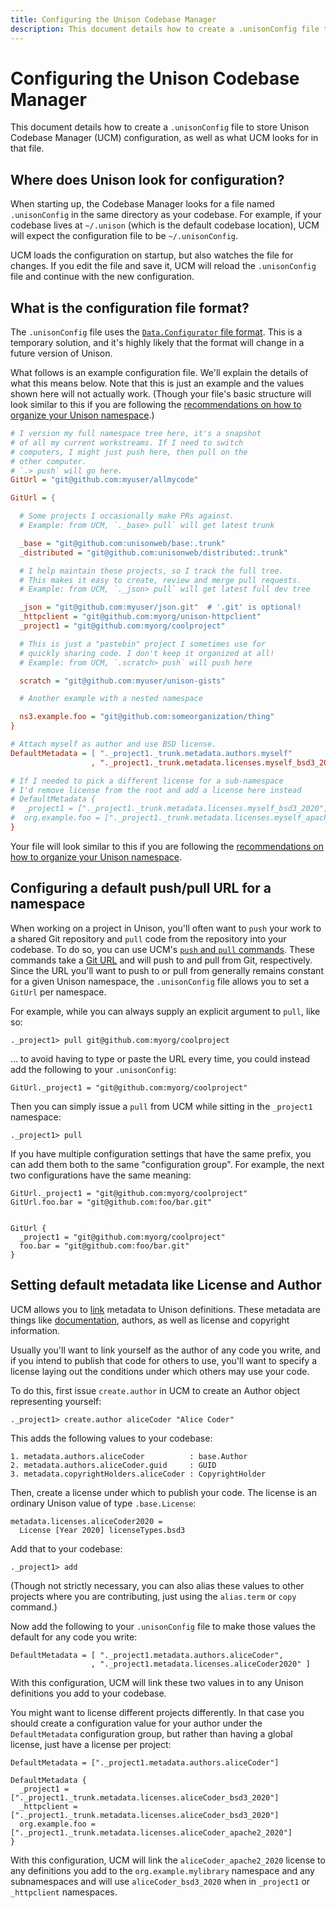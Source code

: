 ```yaml
---
title: Configuring the Unison Codebase Manager
description: This document details how to create a .unisonConfig file to store Unison Codebase Manager (UCM) configuration, as well as what UCM looks for in that file.
---
```


# Configuring the Unison Codebase Manager

This document details how to create a `.unisonConfig` file to store Unison Codebase Manager (UCM) configuration, as well as what UCM looks for in that file.

## Where does Unison look for configuration?

When starting up, the Codebase Manager looks for a file named `.unisonConfig` in the same directory as your codebase. For example, if your codebase lives at `~/.unison` (which is the default codebase location), UCM will expect the configuration file to be `~/.unisonConfig`.

UCM loads the configuration on startup, but also watches the file for changes. If you edit the file and save it, UCM will reload the `.unisonConfig` file and continue with the new configuration.

## What is the configuration file format?

The `.unisonConfig` file uses the [`Data.Configurator` file format](http://hackage.haskell.org/package/configurator-0.3.0.0/docs/Data-Configurator.html). This is a temporary solution, and it's highly likely that the format will change in a future version of Unison.

What follows is an example configuration file. We'll explain the details of what this means below. Note that this is just an example and the values shown here will not actually work. (Though your file's basic structure will look similar to this if you are following the [recommendations on how to organize your Unison namespace](/docs/codebase-organization).)

```ini
# I version my full namespace tree here, it's a snapshot
# of all my current workstreams. If I need to switch
# computers, I might just push here, then pull on the
# other computer.
# `.> push` will go here.
GitUrl = "git@github.com:myuser/allmycode"

GitUrl = {

  # Some projects I occasionally make PRs against.
  # Example: from UCM, `._base> pull` will get latest trunk

  _base = "git@github.com:unisonweb/base:.trunk"
  _distributed = "git@github.com:unisonweb/distributed:.trunk"

  # I help maintain these projects, so I track the full tree.
  # This makes it easy to create, review and merge pull requests.
  # Example: from UCM, `._json> pull` will get latest full dev tree

  _json = "git@github.com:myuser/json.git"  # '.git' is optional!
  _httpclient = "git@github.com:myorg/unison-httpclient"
  _project1 = "git@github.com:myorg/coolproject"

  # This is just a "pastebin" project I sometimes use for
  # quickly sharing code. I don't keep it organized at all!
  # Example: from UCM, `.scratch> push` will push here

  scratch = "git@github.com:myuser/unison-gists"

  # Another example with a nested namespace

  ns3.example.foo = "git@github.com:someorganization/thing"
}

# Attach myself as author and use BSD license.
DefaultMetadata = [ "._project1._trunk.metadata.authors.myself"
                  , "._project1._trunk.metadata.licenses.myself_bsd3_2020" ]

# If I needed to pick a different license for a sub-namespace
# I'd remove license from the root and add a license here instead
# DefaultMetadata {
#  _project1 = ["._project1._trunk.metadata.licenses.myself_bsd3_2020"]
#  org.example.foo = ["._project1._trunk.metadata.licenses.myself_apache2_2020"]
}
```

Your file will look similar to this if you are following the [recommendations on how to organize your Unison namespace](/docs/codebase-organization).

## Configuring a default push/pull URL for a namespace

When working on a project in Unison, you'll often want to `push` your work to a shared Git repository and `pull` code from the repository into your codebase. To do so, you can use UCM's [`push` and `pull` commands](https://www.unisonweb.org/docs/commands#pull). These commands take a [Git URL](https://www.unisonweb.org/docs/commands#git-urls) and will push to and pull from Git, respectively. Since the URL you'll want to push to or pull from generally remains constant for a given Unison namespace, the `.unisonConfig` file allows you to set a `GitUrl` per namespace.

For example, while you can always supply an explicit argument to `pull`, like so:

```ucm
._project1> pull git@github.com:myorg/coolproject
```

... to avoid having to type or paste the URL every time, you could instead add the following to your `.unisonConfig`:

    GitUrl._project1 = "git@github.com:myorg/coolproject"

Then you can simply issue a `pull` from UCM while sitting in the `_project1` namespace:

```ucm
._project1> pull
```

If you have multiple configuration settings that have the same prefix, you can add them both to the same "configuration group".  For example, the next two configurations have the same meaning:

    GitUrl._project1 = "git@github.com:myorg/coolproject"
    GitUrl.foo.bar = "git@github.com:foo/bar.git"


    GitUrl {
      _project1 = "git@github.com:myorg/coolproject"
      foo.bar = "git@github.com:foo/bar.git"
    }

## Setting default metadata like License and Author

UCM allows you to [link](https://www.unisonweb.org/docs/commands#link) metadata to Unison definitions. These metadata are things like [documentation](https://www.unisonweb.org/docs/documentation), authors, as well as license and copyright information.

Usually you'll want to link yourself as the author of any code you write, and if you intend to publish that code for others to use, you'll want to specify a license laying out the conditions under which others may use your code.

To do this, first issue `create.author` in UCM to create an Author object representing yourself:

```ucm
._project1> create.author aliceCoder "Alice Coder"
```

This adds the following values to your codebase:

    1. metadata.authors.aliceCoder          : base.Author
    2. metadata.authors.aliceCoder.guid     : GUID
    3. metadata.copyrightHolders.aliceCoder : CopyrightHolder

Then, create a license under which to publish your code. The license is an ordinary Unison value of type `.base.License`:

```unison
metadata.licenses.aliceCoder2020 =
  License [Year 2020] licenseTypes.bsd3
```

Add that to your codebase:

```ucm
._project1> add
```

(Though not strictly necessary, you can also alias these values to other projects where you are contributing, just using the `alias.term` or `copy` command.)

Now add the following to your `.unisonConfig` file to make those values the default for any code you write:

    DefaultMetadata = [ "._project1.metadata.authors.aliceCoder",
                      , "._project1.metadata.licenses.aliceCoder2020" ]

With this configuration, UCM will link these two values in to any Unison definitions you add to your codebase.

You might want to license different projects differently. In that case you should create a configuration value for your author under the `DefaultMetadata` configuration group, but rather than having a global license, just have a license per project:

    DefaultMetadata = ["._project1.metadata.authors.aliceCoder"]

    DefaultMetadata {
      _project1 = ["._project1._trunk.metadata.licenses.aliceCoder_bsd3_2020"]
      _httpclient = ["._project1._trunk.metadata.licenses.aliceCoder_bsd3_2020"]
      org.example.foo = ["._project1._trunk.metadata.licenses.aliceCoder_apache2_2020"]
    }

With this configuration, UCM will link the `aliceCoder_apache2_2020` license to any definitions you add to the `org.example.mylibrary` namespace and any subnamespaces and will use `aliceCoder_bsd3_2020` when in `_project1` or `_httpclient` namespaces.
